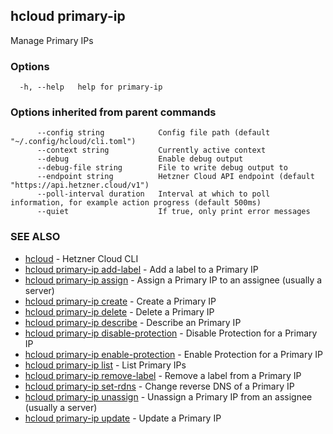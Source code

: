 ## hcloud primary-ip

Manage Primary IPs

### Options

```
  -h, --help   help for primary-ip
```

### Options inherited from parent commands

```
      --config string            Config file path (default "~/.config/hcloud/cli.toml")
      --context string           Currently active context
      --debug                    Enable debug output
      --debug-file string        File to write debug output to
      --endpoint string          Hetzner Cloud API endpoint (default "https://api.hetzner.cloud/v1")
      --poll-interval duration   Interval at which to poll information, for example action progress (default 500ms)
      --quiet                    If true, only print error messages
```

### SEE ALSO

* [hcloud](hcloud.md)	 - Hetzner Cloud CLI
* [hcloud primary-ip add-label](hcloud_primary-ip_add-label.md)	 - Add a label to a Primary IP
* [hcloud primary-ip assign](hcloud_primary-ip_assign.md)	 - Assign a Primary IP to an assignee (usually a server)
* [hcloud primary-ip create](hcloud_primary-ip_create.md)	 - Create a Primary IP
* [hcloud primary-ip delete](hcloud_primary-ip_delete.md)	 - Delete a Primary IP
* [hcloud primary-ip describe](hcloud_primary-ip_describe.md)	 - Describe an Primary IP
* [hcloud primary-ip disable-protection](hcloud_primary-ip_disable-protection.md)	 - Disable Protection for a Primary IP
* [hcloud primary-ip enable-protection](hcloud_primary-ip_enable-protection.md)	 - Enable Protection for a Primary IP
* [hcloud primary-ip list](hcloud_primary-ip_list.md)	 - List Primary IPs
* [hcloud primary-ip remove-label](hcloud_primary-ip_remove-label.md)	 - Remove a label from a Primary IP
* [hcloud primary-ip set-rdns](hcloud_primary-ip_set-rdns.md)	 - Change reverse DNS of a Primary IP
* [hcloud primary-ip unassign](hcloud_primary-ip_unassign.md)	 - Unassign a Primary IP from an assignee (usually a server)
* [hcloud primary-ip update](hcloud_primary-ip_update.md)	 - Update a Primary IP
